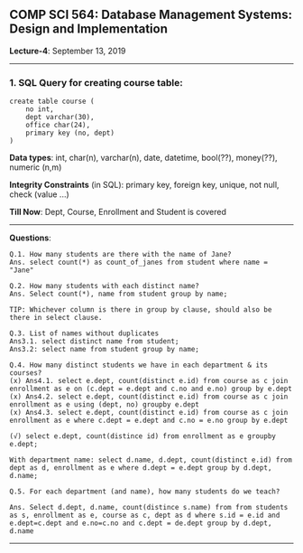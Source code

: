 ## COMP SCI 564: Database Management Systems: Design and Implementation

**Lecture-4**: September 13, 2019 <br/>

---

### **1\. SQL Query for creating course table**: 

```
create table course (
    no int,
    dept varchar(30),
    office char(24),
    primary key (no, dept)
)
```

**Data types**: int, char(n), varchar(n), date, datetime, bool(??), money(??), numeric (n,m)

**Integrity Constraints** (in SQL): primary key, foreign key, unique, not null, check (value ...)

**Till Now**: Dept, Course, Enrollment and Student is covered

---

**Questions**:

```
Q.1. How many students are there with the name of Jane?
Ans. select count(*) as count_of_janes from student where name = "Jane"

Q.2. How many students with each distinct name?
Ans. Select count(*), name from student group by name;

TIP: Whichever column is there in group by clause, should also be there in select clause.

Q.3. List of names without duplicates
Ans3.1. select distinct name from student;
Ans3.2: select name from student group by name;

Q.4. How many distinct students we have in each department & its courses?
(x) Ans4.1. select e.dept, count(distinct e.id) from course as c join enrollment as e on (c.dept = e.dept and c.no and e.no) group by e.dept
(x) Ans4.2. select e.dept, count(distinct e.id) from course as c join enrollment as e using (dept, no) groupby e.dept
(x) Ans4.3. select e.dept, count(distinct e.id) from course as c join enrollment as e where c.dept = e.dept and c.no = e.no group by e.dept

(√) select e.dept, count(distince id) from enrollment as e groupby e.dept;

With department name: select d.name, d.dept, count(distinct e.id) from dept as d, enrollment as e where d.dept = e.dept group by d.dept, d.name; 

Q.5. For each department (and name), how many students do we teach?

Ans. Select d.dept, d.name, count(distince s.name) from from students as s, enrollment as e, course as c, dept as d where s.id = e.id and e.dept=c.dept and e.no=c.no and c.dept = de.dept group by d.dept, d.name
```
---
